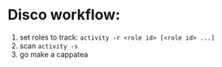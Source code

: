 # Disco workflow:

1. set roles to track: `activity -r <role id> [<role id> ...]`
2. scan `activity -s`
3. go make a cappatea
